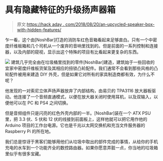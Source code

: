# 具有隐藏特征的升级扬声器箱

> 原文:[https://hack aday . com/2018/08/20/an-upcycled-speaker-box-with-hidden-features/](https://hackaday.com/2018/08/20/an-upcycled-speaker-box-with-hidden-features/)

乍一看，这个由[NoshBar]打造的消防车红色音箱看起来足够直白。只有一个中密度纤维板箱和几个司机从一个废弃的音响里找到的。但是前面的一系列控制和连接器，以及内部的窥视，显示出这个特殊的项目有比看起来更复杂的东西。

[![](../Images/fd783997ee33dc510ffd27f75884820a.png)](https://hackaday.com/wp-content/uploads/2018/08/spkbox_detail.jpg) 建筑几乎完全由在垃圾桶里找到的零件[NoshBar]建造，建筑始于一些回收的宜家中密度纤维板货架及其相应的扭锁凸轮配件。我们通常不会看到那些风格的凸轮配件被用来建造 DIY 外壳，但是如果它对所有的家具制造商都有效，为什么不呢？

他发现的一对索尼立体声扬声器放弃了内部结构，由易贝的 TPA3116 放大器板驱动。他连接了一个音频直通模式，以便在放大器关闭时使用耳机，以及双输入，以便他可以在 PC 和 PS4 之间切换。

但是音频组件只是闪亮的红色外壳内部的一半。[NoshBar]装在一个 ATX PSU 里，把 3.3 伏、5 伏和 12 伏的线接到前面板上，这样他就可以把它用作他的 Arduino 项目的工作台电源。它也是千兆以太网交换机和充当文件服务器的 Raspberry Pi 的所在地。

我们总是惊讶于黑客们能够用他们从垃圾中取出的部件完成的事情，从给你的手机充电的水车到一个功能齐全的数控路由器。如果你愿意弄脏一点，你当地的垃圾箱里似乎有很多宝藏。